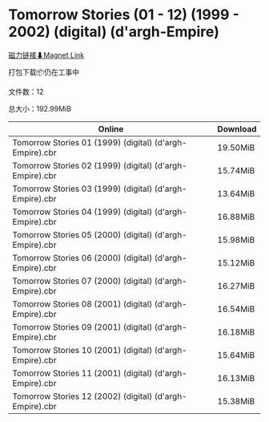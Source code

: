 # Tomorrow Stories (01 - 12) (1999 - 2002) (digital) (d'argh-Empire)

[磁力链接⬇Magnet Link](magnet:?xt=urn:btih:8e1f4375a513198ce8d6a0ab18485815ce2db224&dn=Tomorrow%20Stories%20%2801%20-%2012%29%20%281999%20-%202002%29%20%28digital%29%20%28d%27argh-Empire%29)

打包下载📦仍在工事中

文件数：12

总大小：192.99MiB

Online | Download
--- | ---
Tomorrow Stories 01 (1999) (digital) (d'argh-Empire).cbr | 19.50MiB
Tomorrow Stories 02 (1999) (digital) (d'argh-Empire).cbr | 15.74MiB
Tomorrow Stories 03 (1999) (digital) (d'argh-Empire).cbr | 13.64MiB
Tomorrow Stories 04 (1999) (digital) (d'argh-Empire).cbr | 16.88MiB
Tomorrow Stories 05 (2000) (digital) (d'argh-Empire).cbr | 15.98MiB
Tomorrow Stories 06 (2000) (digital) (d'argh-Empire).cbr | 15.12MiB
Tomorrow Stories 07 (2000) (digital) (d'argh-Empire).cbr | 16.27MiB
Tomorrow Stories 08 (2001) (digital) (d'argh-Empire).cbr | 16.54MiB
Tomorrow Stories 09 (2001) (digital) (d'argh-Empire).cbr | 16.18MiB
Tomorrow Stories 10 (2001) (digital) (d'argh-Empire).cbr | 15.64MiB
Tomorrow Stories 11 (2001) (digital) (d'argh-Empire).cbr | 16.13MiB
Tomorrow Stories 12 (2002) (digital) (d'argh-Empire).cbr | 15.38MiB